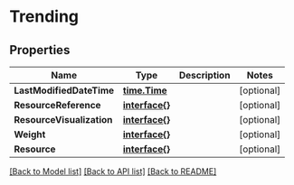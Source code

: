 # Trending

## Properties

Name | Type | Description | Notes
------------ | ------------- | ------------- | -------------
**LastModifiedDateTime** | [**time.Time**](time.Time.md) |  | [optional] 
**ResourceReference** | [**interface{}**](.md) |  | [optional] 
**ResourceVisualization** | [**interface{}**](.md) |  | [optional] 
**Weight** | [**interface{}**](.md) |  | [optional] 
**Resource** | [**interface{}**](.md) |  | [optional] 

[[Back to Model list]](../README.md#documentation-for-models) [[Back to API list]](../README.md#documentation-for-api-endpoints) [[Back to README]](../README.md)



